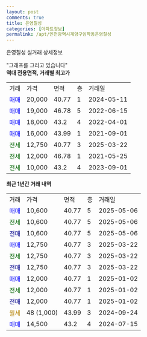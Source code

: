 ```yaml
---
layout: post
comments: true
title: 은영칠성
categories: [아파트정보]
permalink: /apt/인천광역시계양구임학동은영칠성
---
```


은영칠성 실거래 상세정보

<script type="text/javascript">
  google.charts.load('current', {'packages':['line', 'corechart']});
  google.charts.setOnLoadCallback(drawChart);

  function drawChart() {
    var data = new google.visualization.DataTable();
    data.addColumn('date', '거래일');
    data.addColumn('number', "매매");
    data.addColumn('number', "전세");
    data.addColumn('number', "전매");

    data.addRows([[new Date(Date.parse("2025-05-06")), 10600, null, null], [new Date(Date.parse("2025-05-06")), null, 10600, null], [new Date(Date.parse("2025-05-06")), null, null, 10600], [new Date(Date.parse("2025-03-22")), 12750, null, null], [new Date(Date.parse("2025-03-22")), null, 12750, null], [new Date(Date.parse("2025-03-22")), null, null, 12750], [new Date(Date.parse("2025-01-02")), 12000, null, null], [new Date(Date.parse("2025-01-02")), null, 12000, null], [new Date(Date.parse("2025-01-02")), null, null, 12000], [new Date(Date.parse("2024-09-24")), null, null, null], [new Date(Date.parse("2024-07-15")), 14500, null, null]]);

    var options = {
      hAxis: {
        format: 'yyyy/MM/dd'
      },    
      lineWidth: 0,
      pointsVisible: true,    
      title: '최근 1년간 유형별 실거래가 분포',
      legend: { position: 'bottom' }
    };

    var formatter = new google.visualization.NumberFormat({pattern:'###,###'} );
    formatter.format(data, 1);
    formatter.format(data, 2);
    
    setTimeout(function() {
        var chart = new google.visualization.LineChart(document.getElementById('columnchart_material'));
        chart.draw(data, (options));
        document.getElementById('loading').style.display = 'none';
    }, 200);
  }
</script>


<div id="loading" style="z-index:20; display: block; margin-left: 0px">"그래프를 그리고 있습니다"</div>
<div id="columnchart_material" style="width: 95%; margin-left: 0px; display: block"></div>
<!-- contents start -->
<b>역대 전용면적, 거래별 최고가</b>
<table class="sortable">
    <tr>
      <td>거래</td>
      <td>가격</td>
      <td>면적</td>
      <td>층</td>
      <td>거래일</td>
    </tr>
        <tr>
          <td><a style="color: blue">매매</a></td>
          <td>20,000</td>
          <td>40.77</td>
          <td>1</td>
          <td>2024-05-11</td>
        </tr>            <tr>
          <td><a style="color: blue">매매</a></td>
          <td>19,000</td>
          <td>46.78</td>
          <td>5</td>
          <td>2022-06-15</td>
        </tr>            <tr>
          <td><a style="color: blue">매매</a></td>
          <td>18,000</td>
          <td>43.2</td>
          <td>4</td>
          <td>2022-04-01</td>
        </tr>            <tr>
          <td><a style="color: blue">매매</a></td>
          <td>16,000</td>
          <td>43.99</td>
          <td>1</td>
          <td>2021-09-01</td>
        </tr>        
        <tr>
              <td><a style="color: darkgreen">전세</a></td>
              <td>12,750</td>
              <td>40.77</td>
              <td>3</td>
              <td>2025-03-22</td>
            </tr>            <tr>
              <td><a style="color: darkgreen">전세</a></td>
              <td>12,000</td>
              <td>46.78</td>
              <td>1</td>
              <td>2021-05-25</td>
            </tr>            <tr>
              <td><a style="color: darkgreen">전세</a></td>
              <td>10,000</td>
              <td>43.2</td>
              <td>4</td>
              <td>2023-09-01</td>
            </tr>        
    
</table>

<b>최근 1년간 거래 내역</b>

<table class="sortable">
    <tr>
      <td>거래</td>
      <td>가격</td>
      <td>면적</td>
      <td>층</td>
      <td>거래일</td>
    </tr>
    <tr>
      <td><a style="color: blue">매매</a></td>
      <td>10,600</td>
      <td>40.77</td>
      <td>5</td>
      <td>2025-05-06</td>
    </tr>          <tr>
      <td><a style="color: darkgreen">전세</a></td>
      <td>10,600</td>
      <td>40.77</td>
      <td>5</td>
      <td>2025-05-06</td>
    </tr>          <tr>
      <td><a style="color: darkblue">전매</a></td>
      <td>10,600</td>
      <td>40.77</td>
      <td>5</td>
      <td>2025-05-06</td>
    </tr>          <tr>
      <td><a style="color: blue">매매</a></td>
      <td>12,750</td>
      <td>40.77</td>
      <td>3</td>
      <td>2025-03-22</td>
    </tr>          <tr>
      <td><a style="color: darkgreen">전세</a></td>
      <td>12,750</td>
      <td>40.77</td>
      <td>3</td>
      <td>2025-03-22</td>
    </tr>          <tr>
      <td><a style="color: darkblue">전매</a></td>
      <td>12,750</td>
      <td>40.77</td>
      <td>3</td>
      <td>2025-03-22</td>
    </tr>          <tr>
      <td><a style="color: blue">매매</a></td>
      <td>12,000</td>
      <td>40.77</td>
      <td>1</td>
      <td>2025-01-02</td>
    </tr>          <tr>
      <td><a style="color: darkgreen">전세</a></td>
      <td>12,000</td>
      <td>40.77</td>
      <td>1</td>
      <td>2025-01-02</td>
    </tr>          <tr>
      <td><a style="color: darkblue">전매</a></td>
      <td>12,000</td>
      <td>40.77</td>
      <td>1</td>
      <td>2025-01-02</td>
    </tr>          <tr>
      <td><a style="color: darkgoldenrod">월세</a></td>
      <td>48 (1,000)</td>
      <td>43.99</td>
      <td>3</td>
      <td>2024-09-24</td>
    </tr>          <tr>
      <td><a style="color: blue">매매</a></td>
      <td>14,500</td>
      <td>43.2</td>
      <td>4</td>
      <td>2024-07-15</td>
    </tr>      </table>
<!-- contents end -->    

